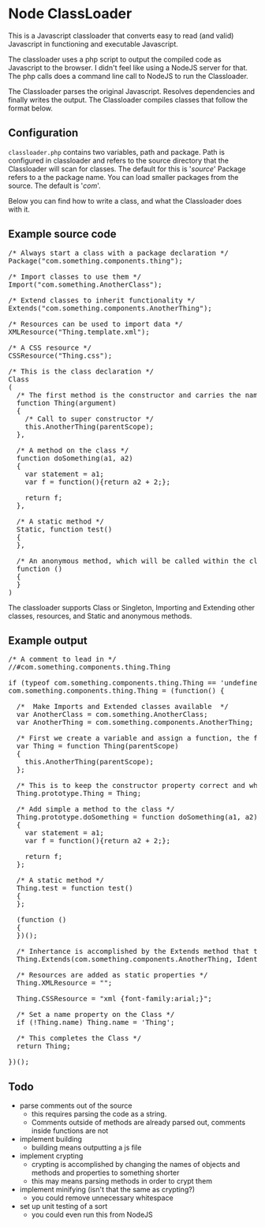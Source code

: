 # Node ClassLoader

This is a Javascript classloader that converts easy to read (and valid) Javascript in functioning and executable Javascript.

The classloader uses a php script to output the compiled code as Javascript to the browser. I didn't feel like using a NodeJS server for that. The php calls does a command line call to NodeJS to run the Classloader.

The Classloader parses the original Javascript. Resolves dependencies and finally writes the output. The Classloader compiles classes that follow the format below. 

## Configuration

<code>classloader.php</code> contains two variables, path and package. Path is configured in classloader and refers to the source directory that the Classloader will scan for classes. The default for this is '<i>source</i>' Package refers to a the package name. You can load smaller packages from the source. The default is '<i>com</i>'.

Below you can find how to write a class, and what the Classloader does with it.

## Example source code

<pre>
/* Always start a class with a package declaration */  
Package("com.something.components.thing");
 
/* Import classes to use them */  
Import("com.something.AnotherClass");
 
/* Extend classes to inherit functionality */  
Extends("com.something.components.AnotherThing");
 
/* Resources can be used to import data */  
XMLResource("Thing.template.xml");

/* A CSS resource */  
CSSResource("Thing.css");

/* This is the class declaration */    
Class  
(
  /* The first method is the constructor and carries the name of the class */  
  function Thing(argument)
  {
    /* Call to super constructor */  
    this.AnotherThing(parentScope);
  },
 
  /* A method on the class */  
  function doSomething(a1, a2)
  {
    var statement = a1;
    var f = function(){return a2 + 2;};
 
    return f;
  },
 
  /* A static method */  
  Static, function test()
  {
  },
 
  /* An anonymous method, which will be called within the class  */  
  function ()
  {
  }
)
</pre> 
The classloader supports Class or Singleton, Importing and Extending other classes, resources, and Static and anonymous methods.

## Example output

<pre>
/* A comment to lead in */
//#com.something.components.thing.Thing
 
if (typeof com.something.components.thing.Thing == 'undefined')
com.something.components.thing.Thing = (function() {
 
  /*  Make Imports and Extended classes available  */
  var AnotherClass = com.something.AnotherClass;
  var AnotherThing = com.something.components.AnotherThing;

  /* First we create a variable and assign a function, the foundation of the class */
  var Thing = function Thing(parentScope) 
  {
    this.AnotherThing(parentScope);
  };
 
  /* This is to keep the constructor property correct and when extended creates the super as this.Classname.*/
  Thing.prototype.Thing = Thing;
 
  /* Add simple a method to the class */
  Thing.prototype.doSomething = function doSomething(a1, a2)
  {
    var statement = a1;
    var f = function(){return a2 + 2;};

    return f;
  };
 
  /* A static method */
  Thing.test = function test()
  {
  };
 
  (function ()
  {
  })();
 
  /* Inhertance is accomplished by the Extends method that the Classloader adds to Function.prototype */
  Thing.Extends(com.something.components.AnotherThing, Identifier({AnotherThing:1}));

  /* Resources are added as static properties */
  Thing.XMLResource = "<?xml version=\"1.0\" encoding=\"UTF-8\"?><xml/>";
 
  Thing.CSSResource = "xml {font-family:arial;}";
  
  /* Set a name property on the Class */
  if (!Thing.name) Thing.name = 'Thing';
  
  /* This completes the Class */
  return Thing;
 
})(); 
</pre>

## Todo
- parse comments out of the source
  - this requires parsing the code as a string. 
  - Comments outside of methods are already parsed out, comments inside functions are not
- implement building
  - building means outputting a js file
- implement crypting
  - crypting is accomplished by changing the names of objects and methods and properties to something shorter
  - this may means parsing methods in order to crypt them
- implement minifying (isn't that the same as crypting?)
  - you could remove unnecessary whitespace
- set up unit testing of a sort
  - you could even run this from NodeJS